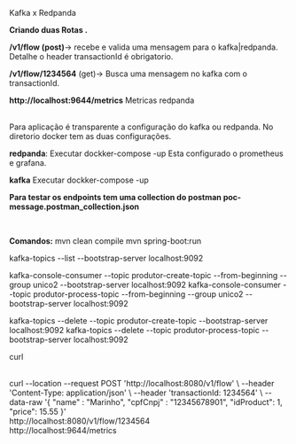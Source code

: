 Kafka x Redpanda

**Criando duas Rotas .**

**/v1/flow (post)**-> recebe e valida uma mensagem para o kafka|redpanda. Detalhe o header transactionId é obrigatorio.

**/v1/flow/1234564** (get)-> Busca uma mensagem no kafka com o transactionId.

**http://localhost:9644/metrics**  Metricas redpanda

<br/>
Para aplicação é transparente a configuração do kafka ou redpanda. No diretorio docker tem as duas configurações.

**redpanda**: 
    Executar dockker-compose -up
    Esta configurado o prometheus e grafana.

**kafka**
    Executar dockker-compose -up

**Para testar os endpoints tem uma collection do postman poc-message.postman_collection.json**

<br/>

**Comandos:**
mvn clean compile 
mvn spring-boot:run

kafka-topics --list --bootstrap-server localhost:9092


kafka-console-consumer --topic produtor-create-topic --from-beginning --group unico2 --bootstrap-server localhost:9092
kafka-console-consumer --topic produtor-process-topic --from-beginning --group unico2 --bootstrap-server localhost:9092


kafka-topics --delete --topic  produtor-create-topic --bootstrap-server localhost:9092
kafka-topics --delete --topic  produtor-process-topic --bootstrap-server localhost:9092


curl

<br/>
curl --location --request POST 'http://localhost:8080/v1/flow' \
--header 'Content-Type: application/json' \
--header 'transactionId: 1234564' \
--data-raw '{
    "name" : "Marinho",
    "cpfCnpj" : "12345678901",
    "idProduct": 1,
    "price": 15.55
}'

<br/>
http://localhost:8080/v1/flow/1234564

<br/>
http://localhost:9644/metrics